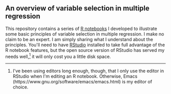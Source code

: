 ## An overview of variable selection in multiple regression

This repository contains a series of [R
notebooks](https://bookdown.org/yihui/rmarkdown/notebook.html) I
developed to illustrate some basic principles of variable selection in
multiple regression. I make no claim to be an expert. I am simply
sharing what I understand about the principles. You'll need to have
[RStudio](https://www.rstudio.com/products/rstudio/) installed to take
full advantage of the R notebook features, but the open source version
of RStudio has served my needs well,<a href="#fn1"
id="fnref1"><sup>1</sup></a> it will only cost you a little disk
space.

-----

<ol>
<li id="fn1"><p>I've been using editors long enough, though, that I only use the
    editor in RStudio when I'm editing an R notebook. Otherwise,
    Emacs (https://www.gnu.org/software/emacs/emacs.html) is my
    editor of choice.</p></li>
</ol> 
